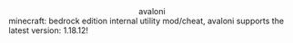  <center>avaloni</center>
minecraft: bedrock edition internal utility mod/cheat, avaloni supports the latest version: 1.18.12!
